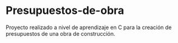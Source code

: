# Presupuestos-de-obra
Proyecto realizado a nivel de aprendizaje en C para la creación de presupuestos de una obra de construcción.
